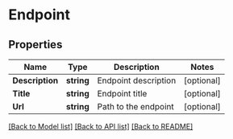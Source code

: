 # Endpoint

## Properties

Name | Type | Description | Notes
------------ | ------------- | ------------- | -------------
**Description** | **string** | Endpoint description | [optional] 
**Title** | **string** | Endpoint title | [optional] 
**Url** | **string** | Path to the endpoint | [optional] 

[[Back to Model list]](../README.md#documentation-for-models) [[Back to API list]](../README.md#documentation-for-api-endpoints) [[Back to README]](../README.md)


